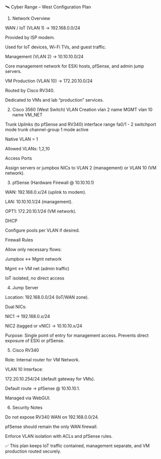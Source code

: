 🛰️ Cyber Range – West Configuration Plan
1. Network Overview

WAN / IoT (VLAN 1) → 192.168.0.0/24

Provided by ISP modem.

Used for IoT devices, Wi-Fi TVs, and guest traffic.

Management (VLAN 2) → 10.10.10.0/24

Core management network for ESXi hosts, pfSense, and admin jump servers.

VM Production (VLAN 10) → 172.20.10.0/24

Routed by Cisco RV340.

Dedicated to VMs and lab “production” services.

2. Cisco 3560 (West Switch)
VLAN Creation
vlan 2
 name MGMT
vlan 10
 name VM_NET

Trunk Uplinks (to pfSense and RV340)
interface range fa0/1 - 2
 switchport mode trunk
 channel-group 1 mode active


Native VLAN = 1

Allowed VLANs: 1,2,10

Access Ports

Assign servers or jumpbox NICs to VLAN 2 (management) or VLAN 10 (VM network).

3. pfSense (Hardware Firewall @ 10.10.10.1)

WAN: 192.168.0.x/24 (uplink to modem).

LAN: 10.10.10.1/24 (management).

OPT1: 172.20.10.1/24 (VM network).

DHCP

Configure pools per VLAN if desired.

Firewall Rules

Allow only necessary flows:

Jumpbox ↔ Mgmt network

Mgmt ↔ VM net (admin traffic)

IoT isolated, no direct access

4. Jump Server

Location: 192.168.0.0/24 (IoT/WAN zone).

Dual NICs:

NIC1 → 192.168.0.x/24

NIC2 (tagged or vNIC) → 10.10.10.x/24

Purpose: Single point of entry for management access. Prevents direct exposure of ESXi or pfSense.

5. Cisco RV340

Role: Internal router for VM Network.

VLAN 10 Interface:

172.20.10.254/24 (default gateway for VMs).

Default route → pfSense @ 10.10.10.1.

Managed via WebGUI.

6. Security Notes

Do not expose RV340 WAN on 192.168.0.0/24.

pfSense should remain the only WAN firewall.

Enforce VLAN isolation with ACLs and pfSense rules.

✅ This plan keeps IoT traffic contained, management separate, and VM production routed securely.
